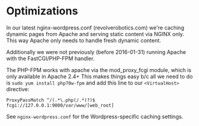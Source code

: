 # Optimizations
In our latest nginx-wordpress.conf (revolverobotics.com)
we're caching dynamic pages from Apache and serving
static content via NGINX only.  This way Apache only
needs to handle fresh dynamic content.

Additionally we were not previously (before 2016-01-31)
running Apache with the FastCGI/PHP-FPM handler.

The PHP-FPM works with apache via the mod_proxy_fcgi
module, which is only available in Apache 2.4+
This makes things easy b/c all we need to do is
`sudo yum install php70w-fpm` and add this line
to our `<VirtualHost>` directive:

`ProxyPassMatch ^/(.*\.php(/.*)?)$ fcgi://127.0.0.1:9000/var/www/[web_root]`

See `nginx-wordpress.conf` for the Wordpress-specific caching settings.
